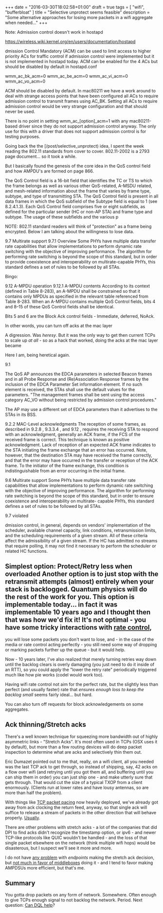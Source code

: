 +++
date = "2016-03-30T18:02:58+01:00"
draft = true
tags = [ "wifi", "bufferbloat" ]
title = "Selective unprotect seems feasible"
description = "Some alternative approaches for losing more packets in a wifi aggregate when needed..."
+++

Note: Admission control doesn't work in hostapd

https://wireless.wiki.kernel.org/en/users/documentation/hostapd

dmission Control Mandatory (ACM) can be used to limit access to higher priority ACs for traffic control if admission control were implemented but it is not implemented in hostapd today. ACM can be enabled for the 4 ACs but should be disabled by default in hostapd.conf

wmm_ac_bk_acm=0
wmm_ac_be_acm=0
wmm_ac_vi_acm=0
wmm_ac_vo_acm=0

ACM should be disabled by default. In mac80211 we have a work around to deal with strange access points that have been configured all ACs to require admission control to transmit frames using AC_BK. Setting all ACs to require admission control would be very strange configuration and that should never be used.

There is no point in setting wmm_ac_[option]_acm=1 with any mac80211-based driver since they do not support admission control anyway. The only use for this with a driver that does not support admission control is for testing purposes. 

Going back the the [/post/selective_unprotect) idea, I spent the week
reading the 802.11 standards from cover to cover. 802.11-2002 is a 2793 page document... so it took a while.

But I basically found the genesis of the core idea in the QoS control field
and how AMPDU's are formed on page 866.

The QoS Control field is a 16-bit field that identifies the TC or TS to which the frame belongs as well as various other QoS-related, A-MSDU related, and mesh-related information about the frame that varies by frame type, subtype, and type of transmitting STA. The QoS Control field is present in all data frames in which the QoS subfield of the Subtype field is equal to 1 (see 8.2.4.1.3). Each QoS Control field comprises five or eight subfields, as defined for the particular sender (HC or non-AP STA) and frame type and subtype.  The usage of these subfields and the various p 

NOTE: 802.11 standard readers will think of "protection" as a frame being
encrypted. Below I am talking about the willingness to lose data.


9.7 Multirate support
9.7.1 Overview
Some PHYs have multiple data transfer rate capabilities that allow implementations to perform dynamic rate
switching with the objective of improving performance. The algorithm for performing rate switching is beyond
the scope of this standard, but in order to provide coexistence and interoperability on multirate-capable PHYs,
this standard defines a set of rules to be followed by all STAs.

Bingo:

9.12 A-MPDU operation
9.12.1 A-MPDU contents
According to its context (defined in Table 8-283), an A-MPDU shall be constrained so that it contains only
MPDUs as specified in the relevant table referenced from Table 8-283.
When an A-MPDU contains multiple QoS Control fields, bits 4 and 8–15 of these QoS Control fields shall be
identical.

Bits 5 and 6 are the Block Ack control fields - Immediate, deferred, NoAck.

In other words, you can turn off acks at the mac layer

A digression. Was *heresy*. But it was the only way to get then current
TCPs to scale up *at all* - so as a hack that worked, doing the acks
at the mac layer became

Here I am, being heretical again.

9.1

The QoS AP announces the EDCA parameters in selected Beacon frames and in all Probe Response and (Re)Association Response frames by the inclusion of the EDCA Parameter Set information element.  If no such element is received, the STAs shall use the default values for the parameters.
"The management frames shall be sent using the access category AC_VO without being restricted by admission control procedures."


The AP may use a different set of EDCA parameters than it advertises to the STAs in its BSS.

9.2.2
MAC-Level acknowledgments The reception of some frames, as described in 9.2.8 , 9.3.3.4 , and 9.12 , requires the receiving STA to respond with an acknowledgment, generally an ACK frame, if the FCS of the received frame is correct.  This technique is known as positive acknowledgment.  Lack of reception of an expected ACK frame indicates to the STA initiating the frame exchange that an error has occurred.  Note, however, that the destination STA may have received the frame correctly, and that the error may have occurred in the transfer or reception of the ACK frame.  To the initiator of the frame exchange, this condition is indistinguishable from an error occurring in the initial frame. 

9.6 Multirate support
Some PHYs have multiple data transfer rate capabilities that allow implementations to perform dynamic rate switching with the objective of improving performance.  The algorithm for performing rate switching is beyond the scope of this standard, but in order to ensure coexistence and interoperability on multirate- capable PHYs, this standard defines a set of rules to be followed by all STAs. 

9.7 violated

dmission control, in general, depends on vendors' implementation of the scheduler, available channel capacity, link conditions, retransmission limits, and the scheduling requirements of a given stream.  All of these criteria affect the admissibility of a given stream.  If the HC has admitted no streams that require
polling, it may not find it necessary to perform the scheduler or related HC functions.
 
## Simplest option: Protect/Retry less when overloaded Another option is to just stop with the retransmit attempts (almost) entirely when your stack is backlogged. Quantum physics will do the rest of the work for you. This option is implementable today... in fact it was implementable 10 years ago and I thought then that was how we'd fix it! It's not optimal - you have some tricky interactions with [rate control](/post/minstrel),
you will lose some packets you don't want to lose, and - in the case of
the media or rate control acting perfectly - you still need some way of
dropping or marking packets further up the queue - but it would help.

Now - 10 years later, I've also realized that merely turning retries way
down until the backlog clears is overly damaging (you just need to do it
inside of an RTT), so you could apply the "lower the retry rate"
periodically triggered much like how pie works (codel would work too).

Having wifi rate control not aim for the perfect rate, but the slightly
less than perfect (and usually faster) rate that *ensures enough loss to keep the backlog small* seems fairly ideal... but hard.

You can also turn off requests for block acknowledgements on some aggregates.

## Ack thinning/Stretch acks

There's a well known technique for squeezing more bandwidth out of
highly asymmetric links - "Stretch Acks". It's most often used in TCPs (OSX uses it by
default), but more than a few routing devices will do deep packet
inspection to determine what are acks and selectively thin them out.

Eric Dumazet pointed out to me that, really, on a wifi client, all you
needed was the last TCP ack to get through, so instead of shipping, say, 42 acks
on a flow over wifi (and retrying until you got them all, and buffering
until you can ship them in order) you can just ship one - and make utterly
sure that gets through. That would cut the size of a typical TXOP from a
client enormously. (Clients run at lower rates and have lousy antennas,
so are more than half the problem).

With things like [TCP packet pacing](https://fasterdata.es.net/host-tuning/linux/fair-queuing-scheduler/) now heavily deployed, we've already
got away from ack clocking the return feed, anyway, so that single ack
will suffice to release a stream of packets in the other direction that
will behave properly. [Usually](https://tools.ietf.org/html/rfc2525#page-40).

There are other problems with stretch acks - a lot of the companies that
did DPI to find acks didn't recognize the timestamp option, or ipv6 - and
newer TCP-like protocols like QUIC wouldn't be handled - and the loss of
that single packet elsewhere on the network (think multiple wifi hops)
would be disasterous, but I suspect we'll see it more and more.

I do not have [any problem](https://tools.ietf.org/html/rfc2525) with *endpoints* making the stretch
ack decision, but [not much in favor of middleboxes](https://tools.ietf.org/html/rfc2525) doing it - and I 
tend to favor making AMPDSUs more efficient, but that's me. 

## Summary

You gotta drop packets on any form of network. Somewhere. Often enough
to give TCPs enough signal to not backlog the network. Period. Next
question: [Can DQL help](/post/dql_on_wifi)?
